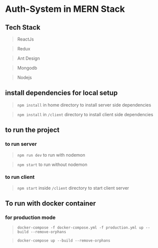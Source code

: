 # Auth-System in MERN Stack

## Tech Stack
>ReactJs

>Redux

>Ant Design

>Mongodb

>Nodejs

## install dependencies for local setup

> `npm install` in home directory to install server side dependencies

> `npm install` in `/client` directory to install client side dependencies

## to run the project

### to run server

> `npm run dev` to run with nodemon

> `npm start` to run without nodemon 

### to run client

> `npm start` inside `/client` directory to start client server

## To run with docker container


### for production mode

> `docker-compose -f docker-compose.yml -f production.yml up --build --remove-orphans`

> `docker-compose up --build --remove-orphans`


